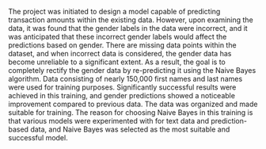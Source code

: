  The project was initiated to design a model capable of predicting transaction amounts within the existing data. However, upon examining the data, it was found that the gender labels in the data were incorrect, and it was anticipated that these incorrect gender labels would affect the predictions based on gender. There are missing data points within the dataset, and when incorrect data is considered, the gender data has become unreliable to a significant extent. As a result, the goal is to completely rectify the gender data by re-predicting it using the Naive Bayes algorithm.
  Data consisting of nearly 150,000 first names and last names were used for training purposes. Significantly successful results were achieved in this training, and gender predictions showed a noticeable improvement compared to previous data. The data was organized and made suitable for training. The reason for choosing Naive Bayes in this training is that various models were experimented with for text data and prediction-based data, and Naive Bayes was selected as the most suitable and successful model.

